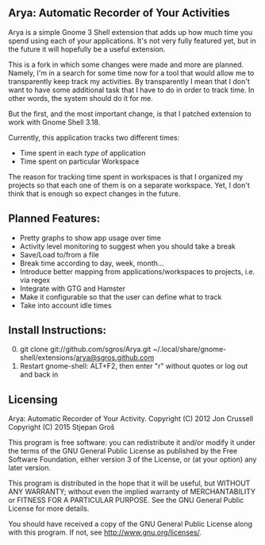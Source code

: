 ## Arya: Automatic Recorder of Your Activities

Arya is a simple Gnome 3 Shell extension that adds up how much time you spend
using each of your applications. It's not very fully featured yet, but in the
future it will hopefully be a useful extension.

This is a fork in which some changes were made and more are planned. Namely,
I'm in a search for some time now for a tool that would allow me to transparently
keep track my activities. By transparently I mean that I don't want to have
some additional task that I have to do in order to track time. In other words,
the system should do it for me.


But the first, and the most important change, is that I patched extension to
work with Gnome Shell 3.18.

Currently, this application tracks two different times:
* Time spent in each _type_ of application
* Time spent on particular Workspace

The reason for tracking time spent in workspaces is that I organized my
projects so that each one of them is on a separate workspace. Yet, I
don't think that is enough so expect changes in the future.

## Planned Features:
* Pretty graphs to show app usage over time
* Activity level monitoring to suggest when you should take a break
* Save/Load to/from a file
* Break time according to day, week, month...
* Introduce better mapping from applications/workspaces to projects, i.e. via regex
* Integrate with GTG and Hamster
* Make it configurable so that the user can define what to track
* Take into account idle times

## Install Instructions:

0. git clone git://github.com/sgros/Arya.git ~/.local/share/gnome-shell/extensions/arya@sgros.github.com
1. Restart gnome-shell: ALT+F2, then enter "r" without quotes or log out and back in

## Licensing

Arya: Automatic Recorder of Your Activity.
Copyright (C) 2012 Jon Crussell
Copyright (C) 2015 Stjepan Groš

This program is free software: you can redistribute it and/or modify it under the terms of the GNU General Public License as published by the Free Software Foundation, either version 3 of the License, or (at your option) any later version.

This program is distributed in the hope that it will be useful, but WITHOUT ANY WARRANTY; without even the implied warranty of MERCHANTABILITY or FITNESS FOR A PARTICULAR PURPOSE.  See the GNU General Public License for more details.

You should have received a copy of the GNU General Public License along with this program.  If not, see <http://www.gnu.org/licenses/>.
